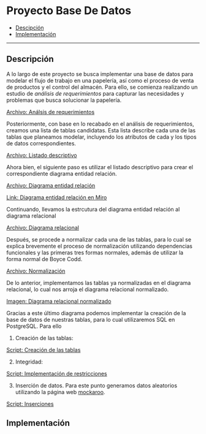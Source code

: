 # Proyecto Base De Datos

<ul>
  <li><a href="#Descripcion">Descipción</a></li>
  
  <li><a href="#Implementacion">Implementación</a></li>
</ul>

---
## Descripción <a id="Descripcion"></a>
A lo largo de este proyecto se busca implementar una base de datos para modelar
el flujo de trabajo en una papelería, así como el proceso de venta de productos 
y el control del almacén. Para ello, se comienza realizando un estudio de 
*análisis de requerimientos* para capturar las necesidades y problemas que busca solucionar
la papelería.

[Archivo: Análsis de requerimientos](Analisis_De_Requerimientos.pdf)

Posteriormente, con base en lo recabado en el análisis de requerimientos, creamos una lista 
de tablas candidatas. Esta lista describe cada una de las tablas que planeamos modelar, incluyendo los atributos de cada y los tipos de datos correspondientes.

[Archivo: Listado descriptivo](Listado_Descriptivo_Tablas.pdf)

Ahora bien, el siguiente paso es utilizar el listado descriptivo para crear el correspondiente
diagrama entidad relación.

[Archivo: Diagrama entidad relación](DiagramaEntidadRelacion/Diagrama_Entidad_Relacion.pdf)

[Link: Diagrama entidad relación en Miro](https://miro.com/app/board/o9J_lqlra88=/?share_link_id=144839627601)

Continuando, llevamos la estrcutura del diagrama entidad relación al diagrama relacional

[Archivo: Diagrama relacional](Diagrama_Relacional.pdf)

Después, se procede a normalizar cada una de las tablas, para lo cual se explica brevemente el proceso de normalización
utilizando dependencias funcionales y las primeras tres formas normales, además de utilizar la forma normal de Boyce Codd. 

[Archivo: Normalización](Normalizacion.pdf)

De lo anterior, implementamos las tablas ya normalizadas en el diagrama relacional, lo cual nos arroja el diagrama relacional
normalizado.

[Imagen: Diagrama relacional normalizado](Diagrama_Relacional_Normalizado.jpg)

Gracias a este último diagrama podemos implementar la creación de la base de datos de nuestras tablas, para lo cual
utilizaremos SQL en PostgreSQL. Para ello

1. Creación de las tablas:

  [Script: Creación de las tablas](Crea_Tablas.sql)

2. Integridad:

  [Script: Implementación de restricciones](Crea_Integridad.sql)

3. Inserción de datos. Para este punto generamos datos aleatorios utilizando la página web [mockaroo](https://www.mockaroo.com/).

  [Script: Inserciones](Inserciones.sql)

## Implementación <a href="Implementacion"></a>
